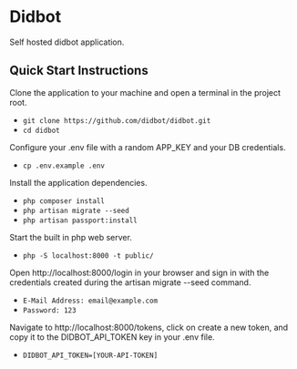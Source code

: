 # Didbot
Self hosted didbot application.

## Quick Start Instructions
Clone the application to your machine and open a terminal in the project root.
- `git clone https://github.com/didbot/didbot.git`
- `cd didbot`

Configure your .env file with a random APP_KEY and your DB credentials.
- `cp .env.example .env`

Install the application dependencies.
- `php composer install`
- `php artisan migrate --seed`
- `php artisan passport:install`

Start the built in php web server.
- `php -S localhost:8000 -t public/`

Open http://localhost:8000/login in your browser and sign in with the credentials created during the artisan migrate --seed command.
- `E-Mail Address: email@example.com`
- `Password: 123`

Navigate to http://localhost:8000/tokens, click on create a new token, and copy it to the DIDBOT_API_TOKEN key in your .env file.
- `DIDBOT_API_TOKEN=[YOUR-API-TOKEN]`

